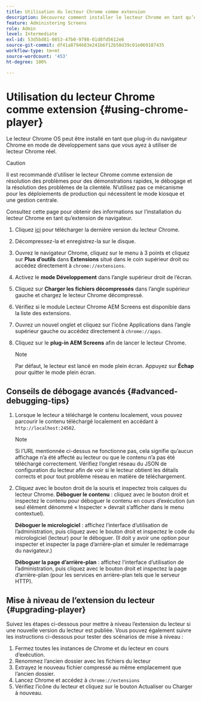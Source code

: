 ```yaml
---
title: Utilisation du lecteur Chrome comme extension
description: Découvrez comment installer le lecteur Chrome en tant qu’extension de navigateur pour AEM Screens.
feature: Administering Screens
role: Admin
level: Intermediate
exl-id: 53d5bd81-0853-47b0-9798-01d8fd5612e6
source-git-commit: df41a8794683e241b6f12b58d39c01e069187435
workflow-type: tm+mt
source-wordcount: '453'
ht-degree: 100%

---
```


# Utilisation du lecteur Chrome comme extension {#using-chrome-player}

Le lecteur Chrome OS peut être installé en tant que plug-in du navigateur Chrome en mode de développement sans que vous ayez à utiliser de lecteur Chrome réel.

>[!CAUTION]
>
> Il est recommandé d’utiliser le lecteur Chrome comme extension de résolution des problèmes pour des démonstrations rapides, le débogage et la résolution des problèmes de la clientèle. N’utilisez pas ce mécanisme pour les déploiements de production qui nécessitent le mode kiosque et une gestion centrale.

Consultez cette page pour obtenir des informations sur l’installation du lecteur Chrome en tant qu’extension de navigateur.

1. Cliquez [ici](https://download.macromedia.com/screens/) pour télécharger la dernière version du lecteur Chrome.

1. Décompressez-la et enregistrez-la sur le disque.

1. Ouvrez le navigateur Chrome, cliquez sur le menu à 3 points et cliquez sur **Plus d’outils** dans **Extensions** situé dans le coin supérieur droit ou accédez directement à `chrome://extensions`.

1. Activez le **mode Développement** dans l’angle supérieur droit de l’écran.

1. Cliquez sur **Charger les fichiers décompressés** dans l’angle supérieur gauche et chargez le lecteur Chrome décompressé.

1. Vérifiez si le module Lecteur Chrome AEM Screens est disponible dans la liste des extensions.

1. Ouvrez un nouvel onglet et cliquez sur l’icône Applications dans l’angle supérieur gauche ou accédez directement à `chrome://apps`.

1. Cliquez sur le **plug-in AEM Screens** afin de lancer le lecteur Chrome.

   >[!NOTE]
   >
   > Par défaut, le lecteur est lancé en mode plein écran. Appuyez sur **Échap** pour quitter le mode plein écran.


## Conseils de débogage avancés {#advanced-debugging-tips}

1. Lorsque le lecteur a téléchargé le contenu localement, vous pouvez parcourir le contenu téléchargé localement en accédant à `http://localhost:24502`.

   >[!NOTE]
   >
   > Si l’URL mentionnée ci-dessus ne fonctionne pas, cela signifie qu’aucun affichage n’a été affecté au lecteur ou que le contenu n’a pas été téléchargé correctement. Vérifiez l’onglet réseau du JSON de configuration du lecteur afin de voir si le lecteur obtient les détails corrects et pour tout problème réseau en matière de téléchargement.

1. Cliquez avec le bouton droit de la souris et inspectez trois calques du lecteur Chrome.
   **Déboguer le contenu** : cliquez avec le bouton droit et inspectez le contenu pour déboguer le contenu en cours d’exécution (un seul élément dénommé « Inspecter » devrait s’afficher dans le menu contextuel).

   **Déboguer le micrologiciel** : affichez l’interface d’utilisation de l’administration, puis cliquez avec le bouton droit et inspectez le code du micrologiciel (lecteur) pour le déboguer. (Il doit y avoir une option pour inspecter et inspecter la page d’arrière-plan et simuler le redémarrage du navigateur.)

   **Déboguer la page d’arrière-plan** : affichez l’interface d’utilisation de l’administration, puis cliquez avec le bouton droit et inspectez la page d’arrière-plan (pour les services en arrière-plan tels que le serveur HTTP).

## Mise à niveau de l’extension du lecteur {#upgrading-player}

Suivez les étapes ci-dessous pour mettre à niveau l’extension du lecteur si une nouvelle version du lecteur est publiée. Vous pouvez également suivre les instructions ci-dessous pour tester des scénarios de mise à niveau :

1. Fermez toutes les instances de Chrome et du lecteur en cours d’exécution.
1. Renommez l’ancien dossier avec les fichiers du lecteur
1. Extrayez le nouveau fichier compressé au même emplacement que l’ancien dossier.
1. Lancez Chrome et accédez à `chrome://extensions`
1. Vérifiez l’icône du lecteur et cliquez sur le bouton Actualiser ou Charger à nouveau.
